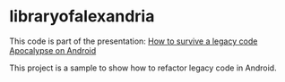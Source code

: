 libraryofalexandria
===================
This code is part of the presentation: [How to survive a legacy code Apocalypse on Android](http://www.andevcon.com/classes#HowtoSurviveaLegacyCodeApocalypseonAndroid) 

This project is a sample to show how to refactor legacy code in Android.
